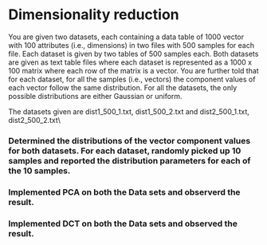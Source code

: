 # Dimensionality reduction

You are given two datasets, each containing a data table of 1000 vector with 100 attributes (i.e., dimensions) in two files with 500 samples for each file. Each dataset is given by two tables of 500 samples each. Both datasets are given as text table files where each dataset is represented as a 1000 x 100 matrix where each row of the matrix is a vector. You are further told that for each dataset, for all the samples (i.e., vectors) the component values of each vector follow the same distribution. For all the datasets, the only possible distributions are either Gaussian or uniform.

The datasets given are dist1_500_1.txt, dist1_500_2.txt and dist2_500_1.txt, dist2_500_2.txt\

### Determined the distributions of the vector component values for both datasets. For each dataset, randomly picked up 10 samples and reported the distribution parameters for each of the 10 samples.

### Implemented PCA on both the Data sets and observerd the result.

### Implemented DCT on both the Data sets and observed the result.
